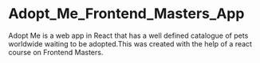 # Adopt_Me_Frontend_Masters_App
Adopt Me is a web app in React that has a well defined catalogue of pets worldwide waiting to be adopted.This was created with the help of a react course on Frontend Masters.
